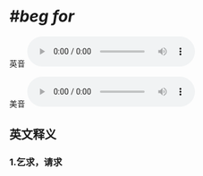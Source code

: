 # ***\#beg for*** 
英音
<audio src="./media/beg for1.aac" controls="controls"></audio>

美音
<audio src="./media/beg for2.aac" controls="controls"></audio>



  

英文释义
---
### 1.**乞求，请求**  


